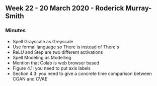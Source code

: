 ## Week 22 - 20 March 2020 - Roderick Murray-Smith 

### Minutes
* Spell Grayscale as Greyscale
* Use formal language so There is instead of There's
* ReLU and Step are two different activations
* Spell Modeling as Modelling 
* Mention that Colab is web browser based
* Figure 4.1: you need to put axis labels
* Section 4.3: you need to give a concrete time comparison between CGAN and CVAE
